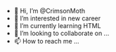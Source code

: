 - 👋 Hi, I’m @CrimsonMoth
- 👀 I’m interested in new career
- 🌱 I’m currently learning HTML
- 💞️ I’m looking to collaborate on ...
- 📫 How to reach me ...

<!---
CrimsonMoth/CrimsonMoth is a ✨ special ✨ repository because its `README.md` (this file) appears on your GitHub profile.
You can click the Preview link to take a look at your changes.
--->
